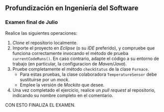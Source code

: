 ## Profundización en Ingeniería del Software
### Examen final de Julio

Realice las siguientes operaciones:

1. *Clone* el repositorio localmente.
2. Importe el proyecto en *Eclipse* (o su *IDE* preferido), y compruebe que funciona correctamente invocando el método de prueba ``currentCodeRuns()``. En caso contrario, adapte el código a su entorno de trabajo (en particular, la configuracion de *Maven/Java*).
3. Pruebe completamente el método  ``checkStatus`` de la clase ``Furnace``. 
    - Para estas pruebas, la clase colaboradora ``TemperatureSensor`` debe sustituirse por un *mock*. 
    - Emplee la versión de *Mockito* que desee.
4. Una vez completado el ejercicio, realice un *pull request* al repositorio, indicando su nombre completo en el comentario.

CON ESTO FINALIZA EL EXAMEN.
